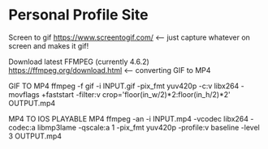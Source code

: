 # Personal Profile Site
Screen to gif
https://www.screentogif.com/ <-- just capture whatever on screen and makes it gif!

Download latest FFMPEG (currently 4.6.2)
https://ffmpeg.org/download.html <-- converting GIF to MP4

GIF TO MP4
ffmpeg -f gif -i INPUT.gif -pix_fmt yuv420p -c:v libx264 -movflags +faststart -filter:v crop='floor(in_w/2)*2:floor(in_h/2)*2' OUTPUT.mp4

MP4 TO IOS PLAYABLE MP4
ffmpeg -an -i INPUT.mp4 -vcodec libx264 -codec:a libmp3lame -qscale:a 1 -pix_fmt yuv420p -profile:v baseline -level 3 OUTPUT.mp4
